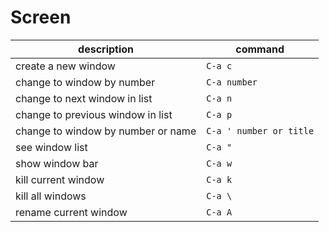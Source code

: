 Screen
======

description                       |  command
--------------------------------- | ----------
create a new window | ```C-a c```
change to window by number | ```C-a number```  
change to next window in list | ```C-a n```
change to previous window in list | ```C-a p```
change to window by number or name | ```C-a ' number or title```
see window list | ```C-a "```
show window bar | ```C-a w```
kill current window | ```C-a k```
kill all windows | ```C-a \```
rename current window | ```C-a A```
